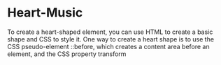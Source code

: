 # Heart-Music
To create a heart-shaped element, you can use HTML to create a basic shape and CSS to style it. One way to create a heart shape is to use the CSS pseudo-element ::before, which creates a content area before an element, and the CSS property transform
